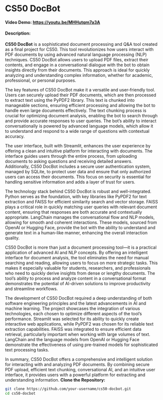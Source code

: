 
# CS50 DocBot

#### Video Demo:  <https://youtu.be/MHHutqm7a3A>

#### Description:
**CS50 DocBot** is a sophisticated document processing and Q&A tool created as a final project for CS50. This tool revolutionizes how users interact with PDF documents by using advanced natural language processing (NLP) techniques. CS50 DocBot allows users to upload PDF files, extract their contents, and engage in a conversational dialogue with the bot to obtain insights directly from their documents. This approach is ideal for quickly analyzing and understanding complex information, whether for academic, professional, or personal purposes.

The key features of CS50 DocBot make it a versatile and user-friendly tool. Users can securely upload their PDF documents, which are then processed to extract text using the PyPDF2 library. This text is chunked into manageable sections, ensuring efficient processing and allowing the bot to handle even large documents effectively. The text chunking process is crucial for optimizing document analysis, enabling the bot to search through and provide accurate responses to user queries. The bot’s ability to interact conversationally is powered by advanced language models, which allow it to understand and respond to a wide range of questions with contextual accuracy.

The user interface, built with Streamlit, enhances the user experience by offering a clean and intuitive platform for interacting with documents. The interface guides users through the entire process, from uploading documents to asking questions and receiving detailed answers. Additionally, CS50 DocBot includes a secure user authentication system, managed by SQLite, to protect user data and ensure that only authorized users can access their documents. This focus on security is essential for handling sensitive information and adds a layer of trust for users.

The technology stack behind CS50 DocBot is robust and well-integrated. Python serves as the foundation, with key libraries like PyPDF2 for text extraction and FAISS for efficient similarity search and vector storage. FAISS plays a critical role in quickly matching user queries with relevant document content, ensuring that responses are both accurate and contextually appropriate. LangChain manages the conversational flow and NLP models, allowing for smooth and coherent interactions. These models, sourced from OpenAI or Hugging Face, provide the bot with the ability to understand and generate text in a human-like manner, enhancing the overall interaction quality.

CS50 DocBot is more than just a document processing tool—it is a practical application of advanced AI and NLP concepts. By offering an intelligent interface for document analysis, the tool eliminates the need for manual searching and reading, allowing users to focus on more strategic tasks. This makes it especially valuable for students, researchers, and professionals who need to quickly derive insights from dense or lengthy documents. The tool’s ability to process and analyze content in a conversational format demonstrates the potential of AI-driven solutions to improve productivity and streamline workflows.

The development of CS50 DocBot required a deep understanding of both software engineering principles and the latest advancements in AI and machine learning. The project showcases the integration of various technologies, each chosen to optimize different aspects of the tool’s performance. Streamlit was selected for its ability to quickly create interactive web applications, while PyPDF2 was chosen for its reliable text extraction capabilities. FAISS was integrated to ensure efficient data retrieval, particularly important when working with large volumes of text. LangChain and the language models from OpenAI or Hugging Face demonstrate the effectiveness of using pre-trained models for sophisticated text processing tasks.

In summary, CS50 DocBot offers a comprehensive and intelligent solution for interacting with and analyzing PDF documents. By combining secure PDF upload, efficient text chunking, conversational AI, and an intuitive user interface, it provides users with a powerful platform for extracting and understanding information. 
 **Clone the Repository:**

   ```bash
   git clone https://github.com/your-username/cs50-docbot.git
   cd cs50-docbot

